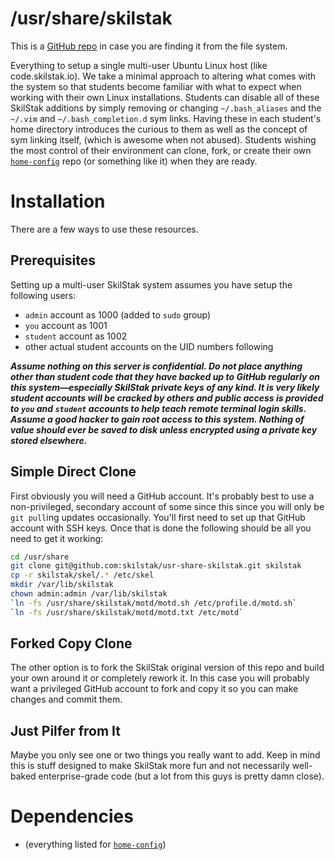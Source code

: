 # /usr/share/skilstak

This is a [GitHub repo][] in case you are finding it from the file system.

Everything to setup a single multi-user Ubuntu Linux host (like
code.skilstak.io). We take a minimal approach to altering what comes
with the system so that students become familiar with what to expect
when working with their own Linux installations. Students can disable
all of these SkilStak additions by simply removing or changing
`~/.bash_aliases` and the `~/.vim` and `~/.bash_completion.d` sym
links. Having these in each student's home directory introduces the
curious to them as well as the concept of sym linking itself, (which
is awesome when not abused). Students wishing the most control of
their environment can clone, fork, or create their own
[`home-config`][config] repo (or something like it) when they are
ready.

# Installation

There are a few ways to use these resources.

## Prerequisites

Setting up a multi-user SkilStak system assumes you have setup the
following users:

* `admin` account as 1000 (added to `sudo` group)
* `you` account as 1001
* `student` account as 1002
* other actual student accounts on the UID numbers following

***Assume nothing on this server is confidential. Do not place
anything other than student code that they have backed up to GitHub
regularly on this system&mdash;especially SkilStak private keys of
any kind. It is very likely student accounts will be cracked by
others and public access is provided to `you` and `student` accounts
to help teach remote terminal login skills. Assume a good hacker
to gain root access to this system. Nothing of value should ever
be saved to disk unless encrypted using a private key stored
elsewhere.***

## Simple Direct Clone

First obviously you will need a GitHub account. It's probably best
to use a non-privileged, secondary account of some since this since
you will only be `git pull`ing updates occasionally. You'll first
need to set up that GitHub account with SSH keys. Once that is done the
following should be all you need to get it working:

```sh
cd /usr/share
git clone git@github.com:skilstak/usr-share-skilstak.git skilstak
cp -r skilstak/skel/.* /etc/skel
mkdir /var/lib/skilstak
chown admin:admin /var/lib/skilstak
`ln -fs /usr/share/skilstak/motd/motd.sh /etc/profile.d/motd.sh`
`ln -fs /usr/share/skilstak/motd/motd.txt /etc/motd`
```

## Forked Copy Clone

The other option is to fork the SkilStak original version of this
repo and build your own around it or completely rework it. In this case
you will probably want a privileged GitHub account to fork and copy it so
you can make changes and commit them.

## Just Pilfer from It

Maybe you only see one or two things you really want to add. Keep in mind
this is stuff designed to make SkilStak more fun and not necessarily
well-baked enterprise-grade code (but a lot from this guys is pretty damn
close).

# Dependencies

* (everything listed for [`home-config`][config])

[config]: http://github.com/skilstak/home-config
[GitHub repo]: http://github.com/skilstak/usr-share-skilstak
